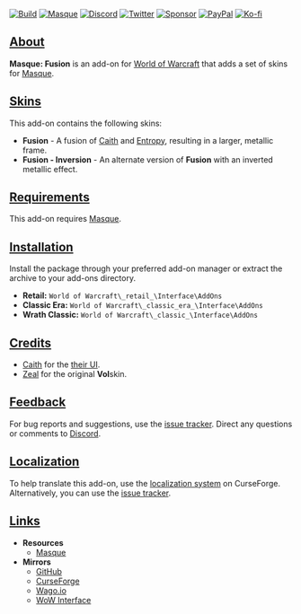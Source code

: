 <a name="Top"></a>
[![Build][SVG-Build]][Build]
[![Masque][SVG-Masque]][Masque]
[![Discord][SVG-Discord]][Discord]
[![Twitter][SVG-Twitter]][Twitter]
[![Sponsor][SVG-Sponsor]][Sponsor]
[![PayPal][SVG-PayPal]][PayPal]
[![Ko-fi][SVG-Kofi]][Kofi]

## [About][Top]

**Masque: Fusion** is an add-on for [World of Warcraft](https://worldofwarcraft.com "World of Warcraft") that adds a set of skins for [Masque].

## [Skins][Top]

This add-on contains the following skins:

- **Fusion** - A fusion of [Caith] and [Entropy], resulting in a larger, metallic frame.
- **Fusion - Inversion** - An alternate version of **Fusion** with an inverted metallic effect.

## [Requirements][Top]

This add-on requires [Masque].

## [Installation][Top]

Install the package through your preferred add-on manager or extract the archive to your add-ons directory.

- **Retail:** `World of Warcraft\_retail_\Interface\AddOns`
- **Classic Era:** `World of Warcraft\_classic_era_\Interface\AddOns`
- **Wrath Classic:** `World of Warcraft\_classic_\Interface\AddOns`

## [Credits][Top]

- [Caith](https://www.wowinterface.com/forums/member.php?userid=133201 "Caith @ WoW Interface") for the [their UI](https://www.wowinterface.com/downloads/info11255 "Caith UI @ WoW Interface").
- [Zeal](https://www.curseforge.com/members/zealvurte "Zeal @ CurseForge") for the original **Vol**skin.

## [Feedback][Top]

For bug reports and suggestions, use the [issue tracker]. Direct any questions or comments to [Discord].

## [Localization][Top]

To help translate this add-on, use the [localization system] on CurseForge. Alternatively, you can use the [issue tracker].

## [Links][Top]

- **Resources**
  - [Masque][Masque]
- **Mirrors**
  - [GitHub]
  - [CurseForge]
  - [Wago.io]
  - [WoW Interface]

[//]: # (Links)

[Top]: #Top (Top of the Page)

[Build]: https://github.com/SFX-WoW/Masque_Fusion/actions/workflows/build-release.yml (Build Status)
[Masque]: https://github.com/SFX-WoW/Masque (Download Masque)
[Discord]: https://discord.gg/7MTWRgDzz8 (Join the Discord)
[Twitter]: https://twitter.com/stormfxi (Follow on Twitter)
[Sponsor]: https://github.com/sponsors/StormFX (Sponsor on GitHub)
[PayPal]: https://www.paypal.com/donate/?hosted_button_id=EELAK9TC4W4KQ (Donate via PayPal)
[Kofi]: https://ko-fi.com/StormFX (Donate via Ko-fi)

[Caith]: https://github.com/SFX-WoW/Masque_Caith (Caith Skin)
[Entropy]: https://github.com/SFX-WoW/Masque_Entropy (Entropy Skin)

[Issue Tracker]: https://github.com/SFX-WoW/Masque_Fusion/issues (Report an Issue)
[Localization System]: https://www.curseforge.com/wow/addons/masque-fusion/localization (Translate on CurseForge)

[GitHub]: https://github.com/SFX-WoW/Masque_Fusion (View on GitHub)
[CurseForge]: https://www.curseforge.com/wow/addons/masque-fusion (View on CurseForge)
[Wago.io]: https://addons.wago.io/addons/masque-fusion (View on Wago.io)
[WoW Interface]: https://www.wowinterface.com/downloads/info26369 (View on WoW Interface)

[//]: # (Images)

[SVG-Build]: https://img.shields.io/github/actions/workflow/status/SFX-WoW/Masque_Fusion/build-release.yml?label=Build&logo=github&logoColor=fff&style=flat-square
[SVG-Masque]: https://img.shields.io/endpoint?url=https://wow.stormfx.com/img/svg/masque-skin.json
[SVG-Discord]: https://img.shields.io/endpoint?url=https://www.stormfx.com/img/svg/discord.json
[SVG-Twitter]: https://img.shields.io/endpoint?url=https://www.stormfx.com/img/svg/twitter.json
[SVG-Sponsor]: https://img.shields.io/endpoint?url=https://www.stormfx.com/img/svg/github-sponsor.json
[SVG-PayPal]: https://img.shields.io/endpoint?url=https://www.stormfx.com/img/svg/paypal.json
[SVG-Kofi]: https://img.shields.io/endpoint?url=https://www.stormfx.com/img/svg/kofi.json
